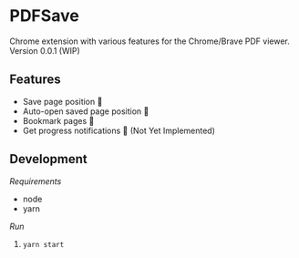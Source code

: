 # PDFSave

Chrome extension with various features for the Chrome/Brave PDF viewer. Version 0.0.1 (WIP)

## Features
* Save page position 💾
* Auto-open saved page position 📖
* Bookmark pages 🔖
* Get progress notifications 📱 (Not Yet Implemented)

## Development
*Requirements*
* node
* yarn

*Run*

1. `yarn start`
